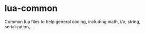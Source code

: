# lua-common
Common lua files to help general coding, including math, i/o, string, serialization, ...
